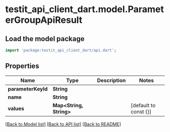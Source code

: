 # testit_api_client_dart.model.ParameterGroupApiResult

## Load the model package
```dart
import 'package:testit_api_client_dart/api.dart';
```

## Properties
Name | Type | Description | Notes
------------ | ------------- | ------------- | -------------
**parameterKeyId** | **String** |  | 
**name** | **String** |  | 
**values** | **Map<String, String>** |  | [default to const {}]

[[Back to Model list]](../README.md#documentation-for-models) [[Back to API list]](../README.md#documentation-for-api-endpoints) [[Back to README]](../README.md)


